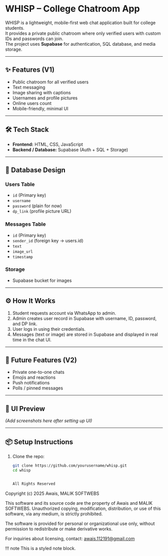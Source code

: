 # WHISP – College Chatroom App  

WHISP is a lightweight, mobile-first web chat application built for college students.  
It provides a private public chatroom where only verified users with custom IDs and passwords can join.  
The project uses **Supabase** for authentication, SQL database, and media storage.  

---

## ✨ Features (V1)  
- Public chatroom for all verified users  
- Text messaging  
- Image sharing with captions  
- Usernames and profile pictures  
- Online users count  
- Mobile-friendly, minimal UI  

---

## 🛠️ Tech Stack  
- **Frontend:** HTML, CSS, JavaScript  
- **Backend / Database:** Supabase (Auth + SQL + Storage)  

---

## 📂 Database Design  
### Users Table  
- `id` (Primary key)  
- `username`  
- `password` (plain for now)  
- `dp_link` (profile picture URL)  

### Messages Table  
- `id` (Primary key)  
- `sender_id` (foreign key → users.id)  
- `text`  
- `image_url`  
- `timestamp`  

### Storage  
- Supabase bucket for images  

---

## ⚙️ How It Works  
1. Student requests account via WhatsApp to admin.  
2. Admin creates user record in Supabase with username, ID, password, and DP link.  
3. User logs in using their credentials.  
4. Messages (text or image) are stored in Supabase and displayed in real time in the chat UI.  

---

## 🚀 Future Features (V2)  
- Private one-to-one chats  
- Emojis and reactions  
- Push notifications  
- Polls / pinned messages  

---

## 📸 UI Preview  
*(Add screenshots here after setting up UI)*  

---

## 📦 Setup Instructions  
1. Clone the repo:  
   ```bash
   git clone https://github.com/yourusername/whisp.git
   cd whisp


   All Rights Reserved

Copyright (c) 2025 Awais, MALIK SOFTWEBS

This software and its source code are the property of Awais and MALIK SOFTWEBS.
Unauthorized copying, modification, distribution, or use of this software,
via any medium, is strictly prohibited.

The software is provided for personal or organizational use only,
without permission to redistribute or make derivative works.

For inquiries about licensing, contact: awais.112191@gmail.com

!!! note
    This is a styled note block.
